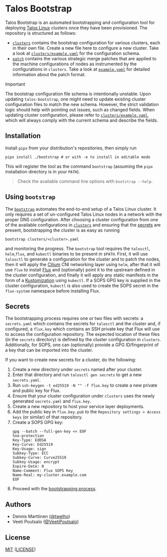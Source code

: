 # Talos Bootstrap

Talos Bootstrap is an automated bootstrapping and configuration tool for deploying [Talos Linux](https://www.talos.dev/) clusters once they have been provisioned. The repository is structured as follows:

- [`clusters`](clusters) contains the bootstrap configuration for various clusters, each in their own file. Create a new file here to configure a new cluster. Take a look at [`clusters/example.yaml`](clusters/example.yaml) for the configuration schema.
- [`patch`](patch) contains the various strategic merge patches that are applied to the machine configurations of nodes as instrumented by the configurations in `clusters`. Take a look at [`example.yaml`](patch/example.yaml) for detailed information about the patch format.

> [!IMPORTANT]
> The bootstrap configuration file schema is intentionally unstable. Upon updating `talos-bootstrap`, one might need to update existing cluster configuration files to match the new schema. However, the strict validation logic should help with pointing out issues, such as changed fields. When updating cluster configuration, please refer to [`clusters/example.yaml`](clusters/example.yaml), which will always comply with the current schema and describe the fields.

## Installation

Install `pipx` from your distribution's repositories, then simply run

```shell
pipx install ./bootstrap # or with -e to install in editable mode
```

This will register the tool as the command `bootstrap` (assuming the `pipx` installation directory is in your `PATH`).

> Check the available command line options with `bootstrap --help`.

## Using `bootstrap`

The [`bootstrap`](bootstrap.py) automates the end-to-end setup of a Talos Linux cluster. It only requires a set of un-configured Talos Linux nodes in a network with the proper DNS configuration. After choosing a cluster configuration from one of the available configurations in [`clusters`](clusters) and ensuring that the [secrets](#secrets) are present, bootstrapping the cluster is as easy as running

```shell
bootstrap clusters/<cluster>.yaml
```

and monitoring the progress. The `bootstrap` tool requires the `talosctl`, `helm`,`flux`, and `kubectl` binaries to be present in `$PATH`. First, it will use `talosctl` to generate a configuration for the cluster and to patch the nodes, then it will apply the [Cilium](https://cilium.io/) CNI networking layer using `helm`, after that it will use `flux` to install [Flux](https://fluxcd.io/) and (optionally) point it to the upstream defined in the cluster configuration, and finally it will apply any static manifests in the form of a [Kustomization](https://kustomize.io/) using `kubectl`. If a SOPS GPG key is supplied in the cluster configuration, `kubectl` is also used to create the SOPS secret in the `flux-system` namespace before installing Flux.

## Secrets

The bootstrapping process requires one or two files with secrets: a `secrets.yaml` which contains the secrets for `talosctl` and the cluster and, if configured, a `flux.key` which contains an SSH private key that Flux will use to access the configuration repository. The expected location of these files (in the `secrets` directory) is defined by the cluster configuration in `clusters`. Additionally, for SOPS, one can (optionally) provide a GPG ID/fingerprint of a key that can be imported into the cluster.

If you want to create new secrets for a cluster, do the following:

1. Create a new directory under `secrets` named after your cluster.
2. Enter that directory and run `talosctl gen secrets` to get a new `secrets.yaml`.
3. Run `ssh-keygen -t ed25519 -N "" -f flux.key` to create a new private and public key for Flux.
4. Ensure that your cluster configuration under `clusters` uses the newly generated `secrets.yaml` and `flux.key`.
5. Create a new repository to host your service layer deployments.
6. Add the public key in `flux.key.pub` to the `Repository settings > Access keys` (or similar) of that repository.
7. Create a SOPS GPG key:
   ```
   gpg --batch --full-gen-key << EOF
   %no-protection
   Key-Type: EdDSA
   Key-Curve: Ed25519
   Key-Usage: sign
   Subkey-Type: ECC
   Subkey-Curve: Curve25519
   Subkey-Usage: encrypt
   Expire-Date: 0
   Name-Comment: Flux SOPS Key
   Name-Real: my-cluster.example.com
   EOF
   ```
8. Proceed with the [bootstrapping process](#using-bootstrap).

## Authors

- Dennis Marttinen ([@twelho](https://github.com/twelho))
- Veeti Poutsalo ([@VeetiPoutsalo](https://github.com/veetipoutsalo))

## License

[MIT](https://opensource.org/licenses/MIT) ([LICENSE](LICENSE))

